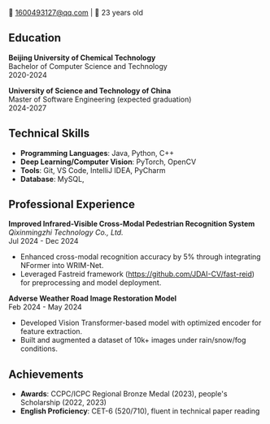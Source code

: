  📧 1600493127@qq.com | 📅 23 years old  


## Education  
**Beijing University of Chemical Technology**  
Bachelor of Computer Science and Technology  
2020-2024  

**University of Science and Technology of China**  
Master of Software Engineering (expected graduation)  
2024-2027  


## Technical Skills  
- **Programming Languages**: Java, Python, C++  
- **Deep Learning/Computer Vision**: PyTorch, OpenCV
- **Tools**: Git, VS Code, IntelliJ IDEA, PyCharm  
- **Database**: MySQL,   


## Professional Experience  
**Improved Infrared-Visible Cross-Modal Pedestrian Recognition System**  
*Qixinmingzhi Technology Co., Ltd.*  
Jul 2024 - Dec 2024  
- Enhanced cross-modal recognition accuracy by 5% through integrating NFormer into WRIM-Net.  
- Leveraged Fastreid framework (https://github.com/JDAI-CV/fast-reid) for preprocessing and model deployment.  

**Adverse Weather Road Image Restoration Model**  
Feb 2024 - May 2024  
- Developed Vision Transformer-based model with optimized encoder for feature extraction.  
- Built and augmented a dataset of 10k+ images under rain/snow/fog conditions.  


## Achievements  
- **Awards**: CCPC/ICPC Regional Bronze Medal (2023), people's Scholarship (2022, 2023)  
- **English Proficiency**: CET-6 (520/710), fluent in technical paper reading  
 
<!--
**zengpufan/zengpufan** is a ✨ _special_ ✨ repository because its `README.md` (this file) appears on your GitHub profile.

Here are some ideas to get you started:

- 🔭 I’m currently working on ...
- 🌱 I’m currently learning ...
- 👯 I’m looking to collaborate on ...
- 🤔 I’m looking for help with ...
- 💬 Ask me about ...
- 📫 How to reach me: ...
- 😄 Pronouns: ...
- ⚡ Fun fact: ...
-->
